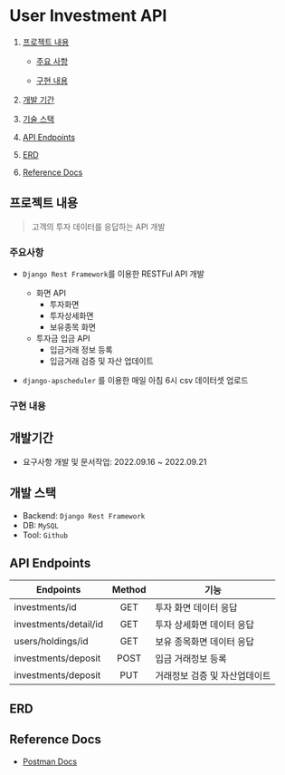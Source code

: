 # User Investment API

1. [프로젝트 내용](#프로젝트-내용)

   - [주요 사항](#주요-사항)

   - [구현 내용](#구현-내용)

2. [개발 기간](#개발-기간)

3. [기술 스택](#기술-스택)

4. [API Endpoints](#api-endpoints)

5. [ERD](#erd)

6. [Reference Docs](#reference-docs)


## 프로젝트 내용

> 고객의 투자 데이터를 응답하는 API 개발


### 주요사항

- `Django Rest Framework`를 이용한 RESTFul API 개발
  - 화면 API 
    - 투자화면 
    - 투자상세화면
    - 보유종목 화면
  - 투자금 입금 API
    - 입금거래 정보 등록
    - 입금거래 검증 및 자산 업데이트

- `django-apscheduler` 를 이용한 매일 아침 6시 csv 데이터셋 업로드


### 구현 내용



## 개발기간
- 요구사항 개발 및 문서작업: 2022.09.16 ~ 2022.09.21

## 개발 스택
- Backend: `Django Rest Framework`
- DB: `MySQL`
- Tool: `Github`

## API Endpoints

| **Endpoints**         	| **Method** 	| **기능** 	|
|-----------------------	|:----------:	|----------	|
| investments/id        	|     GET    	|  투자 화면 데이터 응답     	|
| investments/detail/id 	|     GET    	|  투자 상세화면 데이터 응답        	|
| users/holdings/id     	|     GET    	|  보유 종목화면 데이터 응답       	|
| investments/deposit   	|    POST    	|  입금 거래정보 등록       	|
| investments/deposit   	|     PUT    	|  거래정보 검증 및 자산업데이트       	|


## ERD


## Reference Docs
- [Postman Docs](https://documenter.getpostman.com/view/11682851/2s7Z7VJuWf)